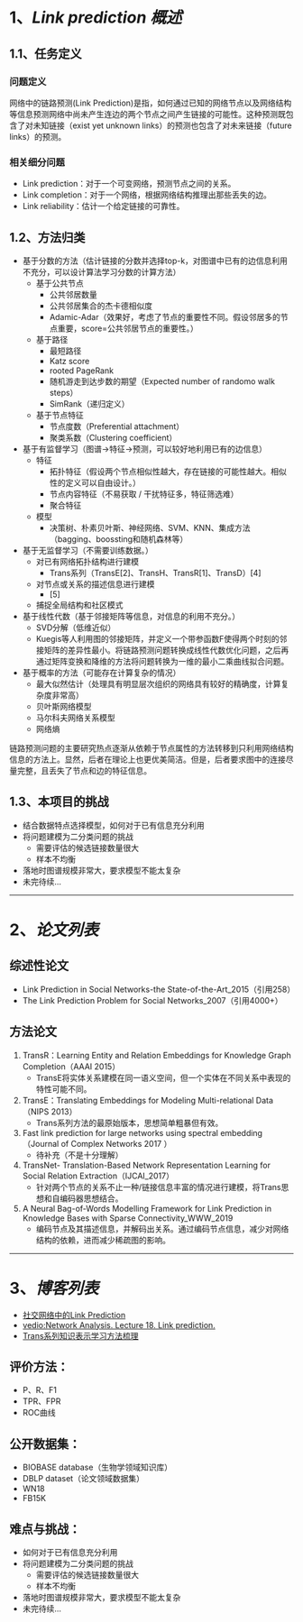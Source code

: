 # 1、_Link prediction 概述_

## 1.1、任务定义

### 问题定义

网络中的链路预测(Link Prediction)是指，如何通过已知的网络节点以及网络结构等信息预测网络中尚未产生连边的两个节点之间产生链接的可能性。这种预测既包含了对未知链接（exist yet unknown links）的预测也包含了对未来链接（future links）的预测。

### 相关细分问题

- Link prediction：对于一个可变网络，预测节点之间的关系。
- Link completion：对于一个网络，根据网络结构推理出那些丢失的边。
- Link reliability：估计一个给定链接的可靠性。

## 1.2、方法归类

- 基于分数的方法（估计链接的分数并选择top-k，对图谱中已有的边信息利用不充分，可以设计算法学习分数的计算方法）
	- 基于公共节点
		- 公共邻居数量
		- 公共邻居集合的杰卡德相似度
		- Adamic-Adar（效果好，考虑了节点的重要性不同。假设邻居多的节点重要，score=公共邻居节点的重要性。）
	- 基于路径
		- 最短路径
		- Katz score
		- rooted PageRank
		- 随机游走到达步数的期望（Expected number of randomo walk steps）
		- SimRank（递归定义）
	- 基于节点特征
		- 节点度数（Preferential attachment）
		- 聚类系数（Clustering coefficient）
- 基于有监督学习（图谱->特征->预测，可以较好地利用已有的边信息）
	- 特征
		- 拓扑特征（假设两个节点相似性越大，存在链接的可能性越大。相似性的定义可以自由设计。）
		- 节点内容特征（不易获取 / 干扰特征多，特征筛选难）
		- 聚合特征
	- 模型
		- 决策树、朴素贝叶斯、神经网络、SVM、KNN、集成方法（bagging、boossting和随机森林等）  
- 基于无监督学习（不需要训练数据。）
	- 对已有网络拓扑结构进行建模	
		- Trans系列（TransE[2]、TransH、TransR[1]、TransD）[4]
	- 对节点或关系的描述信息进行建模
		- [5]
	- 捕捉全局结构和社区模式
- 基于线性代数（基于邻接矩阵等信息，对信息的利用不充分。）
	- SVD分解（低维近似）
	- Kuegis等人利用图的邻接矩阵，并定义一个带参函数F使得两个时刻的邻接矩阵的差异性最小。将链路预测问题转换成线性代数优化问题，之后再通过矩阵变换和降维的方法将问题转换为一维的最小二乘曲线拟合问题。
- 基于概率的方法（可能存在计算复杂的情况）
	- 最大似然估计（处理具有明显层次组织的网络具有较好的精确度，计算复杂度非常高）
	- 贝叶斯网络模型
	- 马尔科夫网络关系模型
	- 网络熵

链路预测问题的主要研究热点逐渐从依赖于节点属性的方法转移到只利用网络结构信息的方法上。显然，后者在理论上也更优美简洁。但是，后者要求图中的连接尽量完整，且丢失了节点和边的特征信息。

## 1.3、本项目的挑战

- 结合数据特点选择模型，如何对于已有信息充分利用
- 将问题建模为二分类问题的挑战
	- 需要评估的候选链接数量很大
	- 样本不均衡
- 落地时图谱规模非常大，要求模型不能太复杂
- 未完待续...

---

# 2、_论文列表_

## 综述性论文
- Link Prediction in Social Networks-the State-of-the-Art_2015（引用258）
- The Link Prediction Problem for Social Networks_2007（引用4000+）

## 方法论文
1. TransR：Learning Entity and Relation Embeddings for Knowledge Graph Completion（AAAI 2015）
	- TransE将实体关系建模在同一语义空间，但一个实体在不同关系中表现的特性可能不同。
2. TransE：Translating Embeddings for Modeling Multi-relational Data （NIPS 2013）
	- Trans系列方法的最原始版本，思想简单粗暴但有效。
3. Fast link prediction for large networks using spectral embedding（Journal of Complex Networks 2017 ）
	- 待补充（不是十分理解） 
4. TransNet- Translation-Based Network Representation Learning for Social Relation Extraction（IJCAI_2017）
	- 针对两个节点的关系不止一种/链接信息丰富的情况进行建模，将Trans思想和自编码器思想结合。
5. A Neural Bag-of-Words Modelling Framework for Link Prediction in Knowledge Bases with Sparse Connectivity_WWW_2019
	- 编码节点及其描述信息，并解码出关系。通过编码节点信息，减少对网络结构的依赖，进而减少稀疏图的影响。

---

# 3、_博客列表_

- [社交网络中的Link Prediction](https://blog.csdn.net/a358463121/article/details/79350292)
- [vedio:Network Analysis. Lecture 18. Link prediction.](https://www.youtube.com/watch?v=2M77Hgy17cg)
- [Trans系列知识表示学习方法梳理](https://zhuanlan.zhihu.com/p/32993044)

		
## 评价方法：

- P、R、F1
- TPR、FPR
- ROC曲线

## 公开数据集：

- BIOBASE database（生物学领域知识库）
- DBLP dataset（论文领域数据集）
- WN18
- FB15K

## 难点与挑战：

- 如何对于已有信息充分利用
- 将问题建模为二分类问题的挑战
	- 需要评估的候选链接数量很大
	- 样本不均衡
- 落地时图谱规模非常大，要求模型不能太复杂
- 未完待续...
